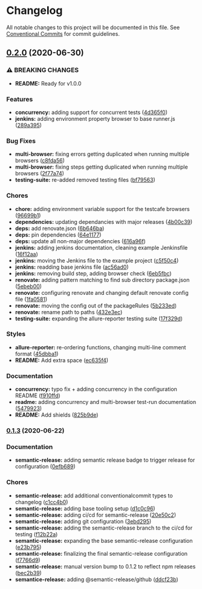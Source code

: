 # Changelog

All notable changes to this project will be documented in this file. See
[Conventional Commits](https://conventionalcommits.org) for commit guidelines.

## [0.2.0](https://github.com/isaaceindhoven/testcafe-reporter-allure/compare/v0.1.3...v0.2.0) (2020-06-30)


### ⚠ BREAKING CHANGES

* **README:** Ready for v1.0.0

### Features

* **concurrency:** adding support for concurrent tests ([4d365f0](https://github.com/isaaceindhoven/testcafe-reporter-allure/commit/4d365f0ec6ccfeced2c62014d09942b3745eda31))
* **jenkins:** adding environment property browser to base runner.js ([289a395](https://github.com/isaaceindhoven/testcafe-reporter-allure/commit/289a395718c2ef1597b209e2eeb05339f0697723))


### Bug Fixes

* **multi-browser:** fixing errors getting duplicated when running multiple browsers ([c8fda56](https://github.com/isaaceindhoven/testcafe-reporter-allure/commit/c8fda56f8c91ba89fc13a6243c2efcfaad3ac663))
* **multi-browser:** fixing steps getting duplicated when running multiple browsers ([2f77a74](https://github.com/isaaceindhoven/testcafe-reporter-allure/commit/2f77a7421b0473da25a44a2723ec9bfe25813229))
* **testing-suite:** re-added removed testing files ([bf79563](https://github.com/isaaceindhoven/testcafe-reporter-allure/commit/bf79563c5e2efb30d7d1502d520bea6646a57fd0))


### Chores

* **chore:** adding environment variable support for the testcafe browsers ([96699b1](https://github.com/isaaceindhoven/testcafe-reporter-allure/commit/96699b1220dc95817bfc8e130a922244b73caf1f))
* **dependencies:** updating dependancies with major releases ([4b00c39](https://github.com/isaaceindhoven/testcafe-reporter-allure/commit/4b00c39a3534cc43049bfec0957f58146831b317))
* **deps:** add renovate.json ([6b646ba](https://github.com/isaaceindhoven/testcafe-reporter-allure/commit/6b646ba87f489b4eec9caac32e0d8db4190fd596))
* **deps:** pin dependencies ([64e1177](https://github.com/isaaceindhoven/testcafe-reporter-allure/commit/64e117794777bc4ee03199c2d67e61453d36b695))
* **deps:** update all non-major dependencies ([616a96f](https://github.com/isaaceindhoven/testcafe-reporter-allure/commit/616a96f352802402cbf01bcb07625c07b46a626d))
* **jenkins:** adding jenkins documentation, cleaning example Jenkinsfile ([16f12aa](https://github.com/isaaceindhoven/testcafe-reporter-allure/commit/16f12aae3c86763daae405927952dc1177b70936))
* **jenkins:** moving the Jenkins file to the example project ([c5f50c4](https://github.com/isaaceindhoven/testcafe-reporter-allure/commit/c5f50c4ad432e4de38c561e846cea180ea6765ab))
* **jenkins:** readding base jenkins file ([ac56ad0](https://github.com/isaaceindhoven/testcafe-reporter-allure/commit/ac56ad088a903f5e0ce0039c7eb2a072c1206853))
* **jenkins:** removing build step, adding browser check ([6eb5fbc](https://github.com/isaaceindhoven/testcafe-reporter-allure/commit/6eb5fbcf39ccc545081685d6bd37764e17467e50))
* **renovate:** adding pattern matching to find sub directory package.json ([5ebeb00](https://github.com/isaaceindhoven/testcafe-reporter-allure/commit/5ebeb00ea5398370cc8f01c96d96c7a1efd778e6))
* **renovate:** configuring renovate and changing default renovate config file ([1fa0581](https://github.com/isaaceindhoven/testcafe-reporter-allure/commit/1fa058112bfa3cef0a0b843436aefbb2a73b4f85))
* **renovate:** moving the config out of the packageRules ([5b233ed](https://github.com/isaaceindhoven/testcafe-reporter-allure/commit/5b233ed991cdc86bd9a107a6654fe660215528b5))
* **renovate:** rename path to paths ([432e3ec](https://github.com/isaaceindhoven/testcafe-reporter-allure/commit/432e3ecb1d6e1cf22bca8327f2d35d20e839bb08))
* **testing-suite:** expanding the allure-reporter testing suite ([17f329d](https://github.com/isaaceindhoven/testcafe-reporter-allure/commit/17f329d798383e4197306a585abee40f0672608f))


### Styles

* **allure-reporter:** re-ordering functions, changing multi-line comment format ([45dbba1](https://github.com/isaaceindhoven/testcafe-reporter-allure/commit/45dbba139297c9cf8f63232be5d1dae0c2ede2bc))
* **README:** Add extra space ([ec635f4](https://github.com/isaaceindhoven/testcafe-reporter-allure/commit/ec635f4a7338b3b7f545f6cad2d3d256c8ec083d))


### Documentation

* **concurrency:** typo fix + adding concurrency in the configuration README ([f910ffd](https://github.com/isaaceindhoven/testcafe-reporter-allure/commit/f910ffdf5275445647cd72b852259132fee435e1))
* **readme:** adding concurrency and multi-browser test-run documentation ([5479923](https://github.com/isaaceindhoven/testcafe-reporter-allure/commit/5479923eb1378e49b8d9d1130a33d267d6914b51))
* **README:** Add shields ([825b9de](https://github.com/isaaceindhoven/testcafe-reporter-allure/commit/825b9decea34ecc31063a10d4fa8f680477140c2))

### [0.1.3](https://github.com/isaaceindhoven/testcafe-reporter-allure/compare/v0.1.2...v0.1.3) (2020-06-22)


### Documentation

* **semantic-release:** adding semantic release badge to trigger release for configuration ([0efb689](https://github.com/isaaceindhoven/testcafe-reporter-allure/commit/0efb6899323409f246d0d22c74215dab16faa38d))


### Chores

* **semantic-release:** add additional conventionalcommit types to changelog ([c1cc4b0](https://github.com/isaaceindhoven/testcafe-reporter-allure/commit/c1cc4b0a5067af6190bbac8e7dd97494dd6ff857))
* **semantic-release:** adding base tooling setup ([d1c0c96](https://github.com/isaaceindhoven/testcafe-reporter-allure/commit/d1c0c96d1309a8f6184ca9570f6ddc35828eb872))
* **semantic-release:** adding ci/cd for semantic-release ([20e50c2](https://github.com/isaaceindhoven/testcafe-reporter-allure/commit/20e50c2b6cc20b2b038fb4ea4d45461311aac1eb))
* **semantic-release:** adding git configuration ([3ebd295](https://github.com/isaaceindhoven/testcafe-reporter-allure/commit/3ebd2953f4d2d150640b2e777765c667f36fcf67))
* **semantic-release:** adding the semantic-release branch to the ci/cd for testing ([f12b22a](https://github.com/isaaceindhoven/testcafe-reporter-allure/commit/f12b22a245ba1db5bf63cde2830568af837c0045))
* **semantic-release:** expanding the base semantic-release configuration ([e23b795](https://github.com/isaaceindhoven/testcafe-reporter-allure/commit/e23b795cead03a79188e527660a96c855475b9ba))
* **semantic-release:** finalizing the final semantic-release configuration ([f7766d9](https://github.com/isaaceindhoven/testcafe-reporter-allure/commit/f7766d9c7fcc20d628e8ba67789f2174af5cd571))
* **semantic-release:** manual version bump to 0.1.2 to reflect npm releases ([bec2b39](https://github.com/isaaceindhoven/testcafe-reporter-allure/commit/bec2b39064254ab029c60106dcc0c0ef27a675d3))
* **semantice-release:** adding @semantic-release/github ([ddcf23b](https://github.com/isaaceindhoven/testcafe-reporter-allure/commit/ddcf23b2e81d5ec7c037eaaaab46b5f26fc0eb11))
